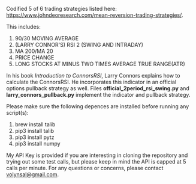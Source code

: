 Codified 5 of 6 trading strategies listed here: https://www.johndeoresearch.com/mean-reversion-trading-strategies/.

This includes:

1. 90/30 MOVING AVERAGE
2. (LARRY CONNOR'S) RSI 2 (SWING AND INTRADAY)
3. MA 200/MA 20
4. PRICE CHANGE
6. LONG STOCKS AT MINUS TWO TIMES AVERAGE TRUE RANGE(ATR)

In his book *Introduction to ConnorsRSI*, Larry Connors explains how to calculate the ConnorsRSI. He incorporates this indicator in an official options pullback strategy as well. Files **official_2period_rsi_swing.py** and **larry_connors_pullback.py** implement the indicator and pullback strategy.

Please make sure the following depences are installed before running any script(s): 

1. brew install talib
2. pip3 install talib
3. pip3 install pytz
4. pip3 install numpy

My API Key is provided if you are interesting in cloning the repository and trying out some test calls, but please keep in mind the API is capped at 5 calls per minute. For any questions or concerns, please contact volynsal@gmail.com.